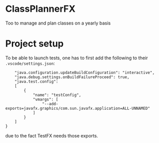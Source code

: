 # ClassPlannerFX
Too to manage and plan classes on a yearly basis 

# Project setup
To be able to launch tests, one has to first add the following to their `.vscode/settings.json`:
```{
    "java.configuration.updateBuildConfiguration": "interactive",
    "java.debug.settings.onBuildFailureProceed": true,
    "java.test.config": 
    [
        {
            "name": "testConfig",
            "vmargs": [ 
                "--add-exports=javafx.graphics/com.sun.javafx.application=ALL-UNNAMED"
            ]
        }
    ]
}
```
due to the fact TestFX needs those exports. 
